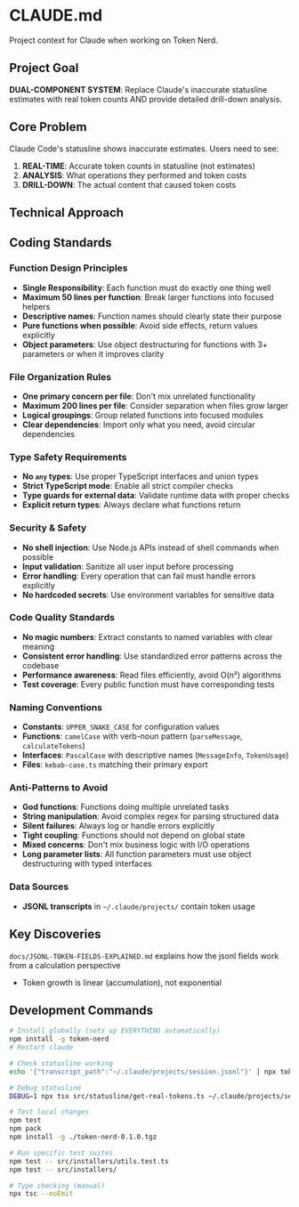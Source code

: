 # CLAUDE.md

Project context for Claude when working on Token Nerd.

## Project Goal

**DUAL-COMPONENT SYSTEM**: Replace Claude's inaccurate statusline estimates with real token counts AND provide detailed drill-down analysis.

## Core Problem

Claude Code's statusline shows inaccurate estimates. Users need to see:
1. **REAL-TIME**: Accurate token counts in statusline (not estimates)
2. **ANALYSIS**: What operations they performed and token costs
3. **DRILL-DOWN**: The actual content that caused token costs

## Technical Approach

## Coding Standards

### Function Design Principles
- **Single Responsibility**: Each function must do exactly one thing well
- **Maximum 50 lines per function**: Break larger functions into focused helpers
- **Descriptive names**: Function names should clearly state their purpose
- **Pure functions when possible**: Avoid side effects, return values explicitly
- **Object parameters**: Use object destructuring for functions with 3+ parameters or when it improves clarity

### File Organization Rules
- **One primary concern per file**: Don't mix unrelated functionality
- **Maximum 200 lines per file**: Consider separation when files grow larger
- **Logical groupings**: Group related functions into focused modules
- **Clear dependencies**: Import only what you need, avoid circular dependencies

### Type Safety Requirements
- **No `any` types**: Use proper TypeScript interfaces and union types
- **Strict TypeScript mode**: Enable all strict compiler checks
- **Type guards for external data**: Validate runtime data with proper checks
- **Explicit return types**: Always declare what functions return

### Security & Safety
- **No shell injection**: Use Node.js APIs instead of shell commands when possible
- **Input validation**: Sanitize all user input before processing
- **Error handling**: Every operation that can fail must handle errors explicitly
- **No hardcoded secrets**: Use environment variables for sensitive data

### Code Quality Standards
- **No magic numbers**: Extract constants to named variables with clear meaning
- **Consistent error handling**: Use standardized error patterns across the codebase
- **Performance awareness**: Read files efficiently, avoid O(n²) algorithms
- **Test coverage**: Every public function must have corresponding tests

### Naming Conventions
- **Constants**: `UPPER_SNAKE_CASE` for configuration values
- **Functions**: `camelCase` with verb-noun pattern (`parseMessage`, `calculateTokens`)
- **Interfaces**: `PascalCase` with descriptive names (`MessageInfo`, `TokenUsage`)
- **Files**: `kebab-case.ts` matching their primary export

### Anti-Patterns to Avoid
- **God functions**: Functions doing multiple unrelated tasks
- **String manipulation**: Avoid complex regex for parsing structured data
- **Silent failures**: Always log or handle errors explicitly
- **Tight coupling**: Functions should not depend on global state
- **Mixed concerns**: Don't mix business logic with I/O operations
- **Long parameter lists**: All function parameters must use object destructuring with typed interfaces

### Data Sources
- **JSONL transcripts** in `~/.claude/projects/` contain token usage

## Key Discoveries

`docs/JSONL-TOKEN-FIELDS-EXPLAINED.md` explains how the jsonl fields work from a calculation perspective
- Token growth is linear (accumulation), not exponential

## Development Commands

```bash
# Install globally (sets up EVERYTHING automatically)
npm install -g token-nerd
# Restart claude

# Check statusline working
echo '{"transcript_path":"~/.claude/projects/session.jsonl"}' | npx token-nerd --statusline

# Debug statusline
DEBUG=1 npx tsx src/statusline/get-real-tokens.ts ~/.claude/projects/session-id.jsonl

# Test local changes
npm test
npm pack
npm install -g ./token-nerd-0.1.0.tgz

# Run specific test suites
npm test -- src/installers/utils.test.ts
npm test -- src/installers/

# Type checking (manual)
npx tsc --noEmit
```
